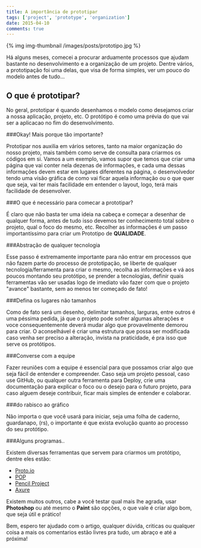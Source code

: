 ```yaml
---
title: A importância de prototipar
tags: ['project', 'prototype', 'organization']
date: 2015-04-10
comments: true
---
```


{% img img-thumbnail /images/posts/prototipo.jpg %}

Há alguns meses, comecei a procurar arduamente processos que ajudam bastante no desenvolvimento e a organização de um projeto. Dentre vários, a prototipação foi uma delas, que visa de forma simples, ver um pouco do modelo antes de tudo...

<!--more-->


## O que é prototipar? 

No geral, prototipar é quando desenhamos o modelo como desejamos criar a nossa aplicação, projeto, etc. O protótipo é como uma prévia do que vai ser a aplicacao no fim do desenvolvimento. 

###Okay! Mais porque tão importante? 

Prototipar nos auxilia em vários setores, tanto na maior organização do nosso projeto, mais também como serve de consulta para criarmos os códigos em si. Vamos a um exemplo, vamos supor que temos que criar uma página que vai conter nela dezenas de informações, e cada uma dessas informações devem estar em lugares diferentes na página, o desenvolvedor tendo uma visão gráfica de como vai ficar aquela informação ou o que quer que seja, vai ter mais facilidade em entender o layout, logo, terá mais facilidade de desenvolver. 

###O que é necessário para comecar a prototipar?

É claro que não basta ter uma ideia na cabeça e começar a desenhar de qualquer forma, antes de tudo isso devemos ter conhecimento total sobre o projeto, qual o foco do mesmo, etc. Recolher as informações é um passo importantíssimo para criar um Prototipo de **QUALIDADE**. 

###Abstração de qualquer tecnologia

Esse passo é extremamente importante para não entrar em processos que não fazem parte do processo de prototipação, se liberte de qualquer tecnologia/ferramenta para criar o mesmo, recolha as informações e vá aos poucos montando seu protótipo, se prender a tecnologias, definir quais ferramentas vão ser usadas logo de imediato vão fazer com que o projeto "avance" bastante, sem ao menos ter começado de fato! 

###Defina os lugares não tamanhos

Como de fato será um desenho, delimitar tamanhos, larguras, entre outros é uma péssima pedida, já que o projeto pode sofrer algumas alterações e voce consequentemente deverá mudar algo que provavelmente demorou para criar. O aconselhável é criar uma estrutura que possa ser modificada caso venha ser preciso a alteração, invista na praticidade, é pra isso que serve os protótipos. 

###Converse com a equipe

Fazer reuniões com a equipe é essencial para que possamos criar algo que seja fácil de entender e compreender. Caso seja um projeto pessoal, caso use GitHub, ou qualquer outra ferramenta para Deploy, crie uma documentação para explicar o foco ou o desejo para o futuro projeto, para caso alguem deseje contribuir, ficar mais simples de entender e colaborar. 


###do rabisco ao gráfico

Não importa o que você usará para iniciar, seja uma folha de caderno, guardanapo, (rs), o importante é que exista evolução quanto ao processo do seu protótipo. 

###Alguns programas..

Existem diversas ferramentas que servem para criarmos um protótipo, dentre eles estão: 

* [Proto.io](https://proto.io/) 
* [POP](https://popapp.in/) 
* [Pencil Project](http://pencil.evolus.vn/) 
* [Axure](http://www.axure.com/) 

Existem muitos outros, cabe a você testar qual mais lhe agrada, usar **Photoshop** ou até mesmo o **Paint** são opções, o que vale é criar algo bom, que seja útil e prático!

Bem, espero ter ajudado com o artigo, qualquer dúvida, criticas ou qualquer coisa a mais os comentarios estão livres pra tudo, um abraço e até a próxima! 



